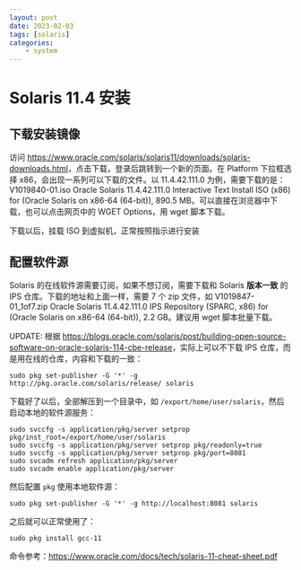 ```yaml
---
layout: post
date: 2023-02-03
tags: [solaris]
categories:
    - system
---
```


# Solaris 11.4 安装

## 下载安装镜像

访问 <https://www.oracle.com/solaris/solaris11/downloads/solaris-downloads.html>，点击下载，登录后跳转到一个新的页面。在 Platform 下拉框选择 x86，会出现一系列可以下载的文件。以 11.4.42.111.0 为例，需要下载的是：V1019840-01.iso Oracle Solaris 11.4.42.111.0 Interactive Text Install ISO (x86) for (Oracle Solaris on x86-64 (64-bit)), 890.5 MB。可以直接在浏览器中下载，也可以点击网页中的 WGET Options，用 wget 脚本下载。

下载以后，挂载 ISO 到虚拟机，正常按照指示进行安装

## 配置软件源

Solaris 的在线软件源需要订阅，如果不想订阅，需要下载和 Solaris **版本一致** 的 IPS 仓库。下载的地址和上面一样，需要 7 个 zip 文件，如 V1019847-01_1of7.zip Oracle Solaris 11.4.42.111.0 IPS Repository (SPARC, x86) for (Oracle Solaris on x86-64 (64-bit)), 2.2 GB。建议用 wget 脚本批量下载。

UPDATE: 根据 <https://blogs.oracle.com/solaris/post/building-open-source-software-on-oracle-solaris-114-cbe-release>，实际上可以不下载 IPS 仓库，而是用在线的仓库，内容和下载的一致：

```shell
sudo pkg set-publisher -G '*' -g http://pkg.oracle.com/solaris/release/ solaris
```

下载好了以后，全部解压到一个目录中，如 `/export/home/user/solaris`，然后启动本地的软件源服务：

```shell
sudo svccfg -s application/pkg/server setprop pkg/inst_root=/export/home/user/solaris
sudo svccfg -s application/pkg/server setprop pkg/readonly=true
sudo svccfg -s application/pkg/server setprop pkg/port=8081
sudo svcadm refresh application/pkg/server
sudo svcadm enable application/pkg/server
```

然后配置 `pkg` 使用本地软件源：

```shell
sudo pkg set-publisher -G '*' -g http://localhost:8081 solaris
```

之后就可以正常使用了：

```shell
sudo pkg install gcc-11
```

命令参考：<https://www.oracle.com/docs/tech/solaris-11-cheat-sheet.pdf>



